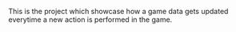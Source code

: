 This is the project which showcase how a game data gets updated everytime a new action is performed in the game.

